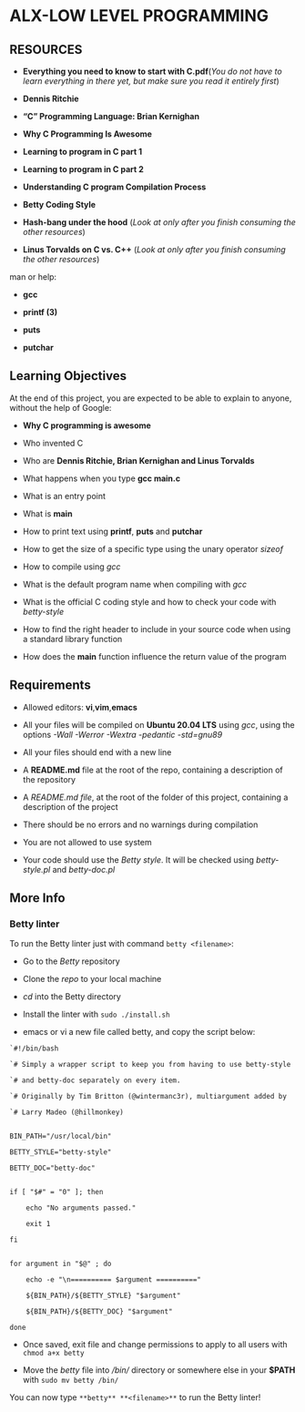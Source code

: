 # ALX-LOW LEVEL PROGRAMMING
## RESOURCES
- **Everything you need to know to start with C.pdf**(*You do not have to learn everything in there yet, but make sure you read it entirely first*)

- **Dennis Ritchie**

- **“C” Programming Language: Brian Kernighan**

- **Why C Programming Is Awesome**

- **Learning to program in C part 1**

- **Learning to program in C part 2**

- **Understanding C program Compilation Process**

- **Betty Coding Style**

- **Hash-bang under the hood** (*Look at only after you finish consuming the other resources*)

- **Linus Torvalds on C vs. C++** (*Look at only after you finish consuming the other resources*)

man or help:

- **gcc**

- **printf (3)**

- **puts**

- **putchar**

## Learning Objectives
At the end of this project, you are expected to be able to explain to anyone, without the help of Google:

- **Why C programming is awesome**

- Who invented C

- Who are **Dennis Ritchie, Brian Kernighan and Linus Torvalds**

- What happens when you type **gcc main.c**

- What is an entry point

- What is **main**

- How to print text using **printf**, **puts** and **putchar**

- How to get the size of a specific type using the unary operator *sizeof*

- How to compile using *gcc*

- What is the default program name when compiling with *gcc*

- What is the official C coding style and how to check your code with *betty-style*

- How to find the right header to include in your source code when using a standard library function

- How does the **main** function influence the return value of the program
## Requirements
- Allowed editors: **vi**,**vim**,**emacs**

- All your files will be compiled on **Ubuntu 20.04 LTS** using *gcc*, using the options *-Wall -Werror -Wextra -pedantic -std=gnu89*

- All your files should end with a new line

- A **README.md** file at the root of the repo, containing a description of the repository

- A *README.md file*, at the root of the folder of this project, containing a description of the project

- There should be no errors and no warnings during compilation

- You are not allowed to use system

- Your code should use the *Betty style*. It will be checked using *betty-style.pl* and *betty-doc.pl*

## More Info
### Betty linter

To run the Betty linter just with command ``betty <filename>``:

- Go to the *Betty* repository

- Clone the *repo* to your local machine

- *cd* into the Betty directory

- Install the linter with ``sudo ./install.sh``

- emacs or vi a new file called betty, and copy the script below:
~~~~
`#!/bin/bash

`# Simply a wrapper script to keep you from having to use betty-style

`# and betty-doc separately on every item.

`# Originally by Tim Britton (@wintermanc3r), multiargument added by

`# Larry Madeo (@hillmonkey)


BIN_PATH="/usr/local/bin"

BETTY_STYLE="betty-style"

BETTY_DOC="betty-doc"


if [ "$#" = "0" ]; then

    echo "No arguments passed."

    exit 1

fi


for argument in "$@" ; do

    echo -e "\n========== $argument =========="

    ${BIN_PATH}/${BETTY_STYLE} "$argument"

    ${BIN_PATH}/${BETTY_DOC} "$argument"

done
~~~~
- Once saved, exit file and change permissions to apply to all users with ``chmod a+x betty``

- Move the *betty* file into */bin/* directory or somewhere else in your **$PATH** with ``sudo mv betty /bin/``

You can now type ``**betty** **<filename>**`` to run the Betty linter!

